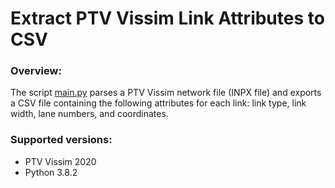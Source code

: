 # Extract PTV Vissim Link Attributes to CSV

### Overview:
The script [main.py](../blob/master/main.py) parses a PTV Vissim network file (INPX file) and exports a CSV file containing the following attributes for each link: link type, link width, lane numbers, and coordinates.

### Supported versions:
* PTV Vissim 2020
* Python 3.8.2
